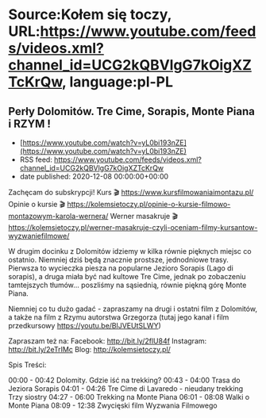 # Source:Kołem się toczy, URL:https://www.youtube.com/feeds/videos.xml?channel_id=UCG2kQBVlgG7kOigXZTcKrQw, language:pl-PL

## Perły Dolomitów. Tre Cime, Sorapis, Monte Piana i RZYM !
 - [https://www.youtube.com/watch?v=yL0bi193nZE](https://www.youtube.com/watch?v=yL0bi193nZE)
 - RSS feed: https://www.youtube.com/feeds/videos.xml?channel_id=UCG2kQBVlgG7kOigXZTcKrQw
 - date published: 2020-12-08 00:00:00+00:00

Zachęcam do subskrypcji!
Kurs 🎬 https://www.kursfilmowaniaimontazu.pl/
Opinie o kursie 🎬 https://kolemsietoczy.pl/opinie-o-kursie-filmowo-montazowym-karola-wernera/
Werner masakruje 🎬 https://kolemsietoczy.pl/werner-masakruje-czyli-oceniam-filmy-kursantow-wyzwaniefilmowe/

W drugim docinku z Dolomitów idziemy w kilka równie pięknych miejsc co ostatnio. Niemniej dziś będą znacznie prostsze, jednodniowe trasy. Pierwsza to wycieczka piesza na popularne Jezioro Sorapis (Lago di sorapis), a druga miała być nad kultowe Tre Cime, jednak po zobaczeniu tamtejszych tłumów... poszliśmy na sąsiednią, równie piękną górę Monte Piana.

Niemniej co tu dużo gadać  - zapraszamy na drugi i ostatni film z Dolomitów, a także na film z Rzymu autorstwa Grzegorza (tutaj jego kanał i film przedkursowy https://youtu.be/BlJVEUtSLWY)

Zapraszam też na:
Facebook: http://bit.ly/2flU84f
Instagram: http://bit.ly/2eTrIMc
Blog: http://kolemsietoczy.pl/

Spis Treści:

00:00 - 00:42 Dolomity. Gdzie iść na trekking?
00:43 - 04:00 Trasa do Jeziora Sorapis
04:01 - 04:26 Tre Cime di Lavaredo - nieudany trekking Trzy siostry
04:27 - 06:00 Trekking na Monte Piana
06:01 - 08:08 Walki o Monte Piana
08:09 - 12:38 Zwycięski film Wyzwania Filmowego

